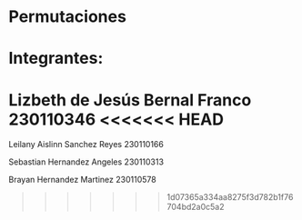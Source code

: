 # Permutaciones

# Integrantes:

Lizbeth de Jesús Bernal Franco 230110346
<<<<<<< HEAD
=======

Leilany Aislinn Sanchez Reyes 230110166

Sebastian Hernandez Angeles 230110313

Brayan Hernandez Martinez 230110578
>>>>>>> 1d07365a334aa8275f3d782b1f76704bd2a0c5a2
